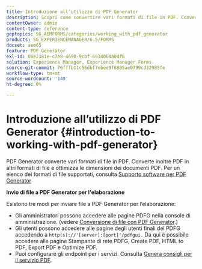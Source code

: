 ```yaml
---
title: Introduzione all’utilizzo di PDF Generator
description: Scopri come convertire vari formati di file in PDF. Converte inoltre PDF in altri formati di file e ottimizza le dimensioni dei documenti PDF.
contentOwner: admin
content-type: reference
geptopics: SG_AEMFORMS/categories/working_with_pdf_generator
products: SG_EXPERIENCEMANAGER/6.5/FORMS
docset: aem65
feature: PDF Generator
exl-id: 08e2381e-c7e8-4690-9cbf-6934064a04f8
solution: Experience Manager, Experience Manager Forms
source-git-commit: 76fffb11c56dbf7ebee9f6805ae0799cd32985fe
workflow-type: tm+mt
source-wordcount: '149'
ht-degree: 0%

---
```


# Introduzione all’utilizzo di PDF Generator {#introduction-to-working-with-pdf-generator}

PDF Generator converte vari formati di file in PDF. Converte inoltre PDF in altri formati di file e ottimizza le dimensioni dei documenti PDF. Per un elenco dei formati di file supportati, consulta [Supporto software per PDF Generator](/help/forms/using/aem-forms-jee-supported-platforms.md)

**Invio di file a PDF Generator per l&#39;elaborazione**

Esistono tre modi per inviare file a PDF Generator per l’elaborazione:

* Gli amministratori possono accedere alle pagine PDFG nella console di amministrazione. (vedere [Conversione di file con PDF Generator](/help/forms/using/admin-help/converting-files-using-pdf-generator.md).)
* Gli utenti possono accedere alle pagine degli utenti finali del PDFG accedendo a `http(s)://'[server]:[port]'/pdfgui.` Da qui è possibile accedere alle pagine Stampante di rete PDFG, Create PDF, HTML to PDF, Export PDF e Optimize PDF.
* Puoi configurare gli endpoint per i servizi. Consulta <!--Fix broken link to Managing Endpoints --> [Genera consigli per il servizio PDF](configuring-watched-folder-endpoints.md#generate-pdf-service-recommendations).
